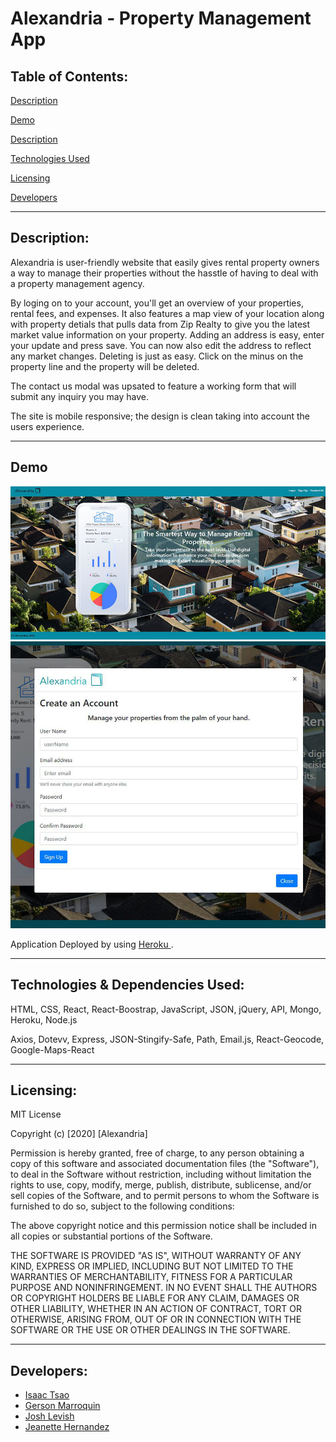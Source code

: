 
# Alexandria - Property Management App



## Table of Contents:

[Description](#Descripion)

[Demo](#Demo)

[Description](#Description)

[Technologies Used](#Techologies)

[Licensing](#Licensing)

[Developers](#Developers)



---
## Description:

Alexandria is user-friendly website that easily gives rental property owners a way to manage their properties without the hasstle of having to deal with a property management agency. 

By loging on to your account, you'll get an overview of your properties, rental fees, and expenses. It also features a map view of your location along with property detials that pulls data from Zip Realty to give you the latest market value information on your property. Adding an address is easy, enter your update and press save. You can now also edit the address to reflect any market changes. Deleting is just as easy. Click on the minus on the property line and the property will be deleted. 

The contact us modal was upsated to feature a working form that will submit any inquiry you may have. 

The site is mobile responsive; the design is clean taking into account the users experience. 

--- 

## Demo 

![Screenshot](./public/images/3Demo/landingPage.JPG)
![Properties](./public/images/3Demo/signUpModal.JPG)




Application Deployed by using <a href=""> Heroku </a>.


---
## Technologies & Dependencies Used:

HTML, CSS, React, React-Boostrap, JavaScript, JSON, jQuery, API, Mongo, Heroku, Node.js

Axios, Dotevv, Express, JSON-Stingify-Safe, Path, Email.js, React-Geocode, Google-Maps-React

---


## Licensing:

MIT License

Copyright (c) [2020] [Alexandria]

Permission is hereby granted, free of charge, to any person obtaining a copy of this software and associated documentation files (the "Software"), to deal in the Software without restriction, including without limitation the rights to use, copy, modify, merge, publish, distribute, sublicense, and/or sell copies of the Software, and to permit persons to whom the Software is furnished to do so, subject to the following conditions:

The above copyright notice and this permission notice shall be included in all copies or substantial portions of the Software.

THE SOFTWARE IS PROVIDED "AS IS", WITHOUT WARRANTY OF ANY KIND, EXPRESS OR IMPLIED, INCLUDING BUT NOT LIMITED TO THE WARRANTIES OF MERCHANTABILITY, FITNESS FOR A PARTICULAR PURPOSE AND NONINFRINGEMENT. IN NO EVENT SHALL THE AUTHORS OR COPYRIGHT HOLDERS BE LIABLE FOR ANY CLAIM, DAMAGES OR OTHER LIABILITY, WHETHER IN AN ACTION OF CONTRACT, TORT OR OTHERWISE, ARISING FROM, OUT OF OR IN CONNECTION WITH THE SOFTWARE OR THE USE OR OTHER DEALINGS IN THE SOFTWARE.


---


## Developers: 

* <a href="https://github.com/leetsao1"> Isaac Tsao </a>
* <a href="https://github.com/goisonberry"> Gerson Marroquin </a>
* <a href="https://github.com/jdlevish"> Josh Levish </a>
* <a href="https://github.com/jeanhern81">Jeanette Hernandez </a>

